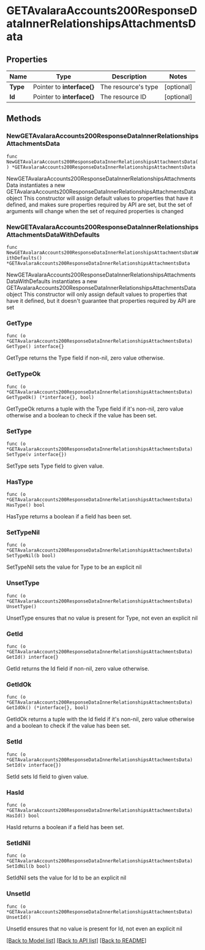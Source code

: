 # GETAvalaraAccounts200ResponseDataInnerRelationshipsAttachmentsData

## Properties

Name | Type | Description | Notes
------------ | ------------- | ------------- | -------------
**Type** | Pointer to **interface{}** | The resource&#39;s type | [optional] 
**Id** | Pointer to **interface{}** | The resource ID | [optional] 

## Methods

### NewGETAvalaraAccounts200ResponseDataInnerRelationshipsAttachmentsData

`func NewGETAvalaraAccounts200ResponseDataInnerRelationshipsAttachmentsData() *GETAvalaraAccounts200ResponseDataInnerRelationshipsAttachmentsData`

NewGETAvalaraAccounts200ResponseDataInnerRelationshipsAttachmentsData instantiates a new GETAvalaraAccounts200ResponseDataInnerRelationshipsAttachmentsData object
This constructor will assign default values to properties that have it defined,
and makes sure properties required by API are set, but the set of arguments
will change when the set of required properties is changed

### NewGETAvalaraAccounts200ResponseDataInnerRelationshipsAttachmentsDataWithDefaults

`func NewGETAvalaraAccounts200ResponseDataInnerRelationshipsAttachmentsDataWithDefaults() *GETAvalaraAccounts200ResponseDataInnerRelationshipsAttachmentsData`

NewGETAvalaraAccounts200ResponseDataInnerRelationshipsAttachmentsDataWithDefaults instantiates a new GETAvalaraAccounts200ResponseDataInnerRelationshipsAttachmentsData object
This constructor will only assign default values to properties that have it defined,
but it doesn't guarantee that properties required by API are set

### GetType

`func (o *GETAvalaraAccounts200ResponseDataInnerRelationshipsAttachmentsData) GetType() interface{}`

GetType returns the Type field if non-nil, zero value otherwise.

### GetTypeOk

`func (o *GETAvalaraAccounts200ResponseDataInnerRelationshipsAttachmentsData) GetTypeOk() (*interface{}, bool)`

GetTypeOk returns a tuple with the Type field if it's non-nil, zero value otherwise
and a boolean to check if the value has been set.

### SetType

`func (o *GETAvalaraAccounts200ResponseDataInnerRelationshipsAttachmentsData) SetType(v interface{})`

SetType sets Type field to given value.

### HasType

`func (o *GETAvalaraAccounts200ResponseDataInnerRelationshipsAttachmentsData) HasType() bool`

HasType returns a boolean if a field has been set.

### SetTypeNil

`func (o *GETAvalaraAccounts200ResponseDataInnerRelationshipsAttachmentsData) SetTypeNil(b bool)`

 SetTypeNil sets the value for Type to be an explicit nil

### UnsetType
`func (o *GETAvalaraAccounts200ResponseDataInnerRelationshipsAttachmentsData) UnsetType()`

UnsetType ensures that no value is present for Type, not even an explicit nil
### GetId

`func (o *GETAvalaraAccounts200ResponseDataInnerRelationshipsAttachmentsData) GetId() interface{}`

GetId returns the Id field if non-nil, zero value otherwise.

### GetIdOk

`func (o *GETAvalaraAccounts200ResponseDataInnerRelationshipsAttachmentsData) GetIdOk() (*interface{}, bool)`

GetIdOk returns a tuple with the Id field if it's non-nil, zero value otherwise
and a boolean to check if the value has been set.

### SetId

`func (o *GETAvalaraAccounts200ResponseDataInnerRelationshipsAttachmentsData) SetId(v interface{})`

SetId sets Id field to given value.

### HasId

`func (o *GETAvalaraAccounts200ResponseDataInnerRelationshipsAttachmentsData) HasId() bool`

HasId returns a boolean if a field has been set.

### SetIdNil

`func (o *GETAvalaraAccounts200ResponseDataInnerRelationshipsAttachmentsData) SetIdNil(b bool)`

 SetIdNil sets the value for Id to be an explicit nil

### UnsetId
`func (o *GETAvalaraAccounts200ResponseDataInnerRelationshipsAttachmentsData) UnsetId()`

UnsetId ensures that no value is present for Id, not even an explicit nil

[[Back to Model list]](../README.md#documentation-for-models) [[Back to API list]](../README.md#documentation-for-api-endpoints) [[Back to README]](../README.md)


